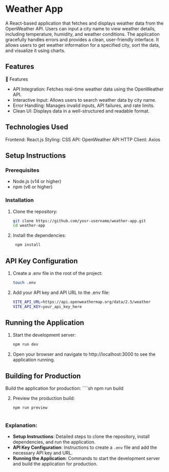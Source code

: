 # Weather App

A React-based application that fetches and displays weather data from the OpenWeather API. Users can input a city name to view weather details, including temperature, humidity, and weather conditions. The application gracefully handles errors and provides a clean, user-friendly interface.
 It allows users to get weather information for a specified city, sort the data, and visualize it using charts.

## Features

🚀 Features
- API Integration: Fetches real-time weather data using the OpenWeather API.
- Interactive Input: Allows users to search weather data by city name.
- Error Handling: Manages invalid inputs, API failures, and rate limits.
- Clean UI: Displays data in a well-structured and readable format.


## Technologies Used
Frontend: React.js
Styling: CSS
API: OpenWeather API
HTTP Client: Axios

## Setup Instructions

### Prerequisites

- Node.js (v14 or higher)
- npm (v6 or higher)

### Installation

1. Clone the repository:

   ```sh
   git clone https://github.com/your-username/weather-app.git
   cd weather-app

2. Install the dependencies:
   ```sh
    npm install

## API Key Configuration
1. Create a .env file in the root of the project:

    ```sh
    touch .env

2. Add your API key and API URL to the .env file:

    ```sh
    VITE_API_URL=https://api.openweathermap.org/data/2.5/weather
    VITE_API_KEY=your_api_key_here

## Running the Application
1. Start the development server:
    ```sh
    npm run dev

2. Open your browser and navigate to http://localhost:3000 to see the application running.

## Building for Production
Build the application for production:
    ````sh
        npm run build

2. Preview the production build:
    ```sh
    npm run preview



### Explanation:

- **Setup Instructions**: Detailed steps to clone the repository, install dependencies, and run the application.
- **API Key Configuration**: Instructions to create a `.env` file and add the necessary API key and URL.
- **Running the Application**: Commands to start the development server and build the application for production.


